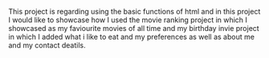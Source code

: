 This project is regarding using the basic functions of html and in this project I would like to showcase how I used the movie ranking project in which I showcased as my faviourite movies of all time and my birthday invie project in which I added what i like to eat and my preferences as well as about me and my contact deatils.
